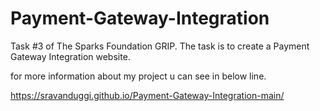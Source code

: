 # Payment-Gateway-Integration

Task #3 of The Sparks Foundation GRIP. The task is to create a Payment Gateway Integration website.

for more information about my project u can see in below line.

https://sravanduggi.github.io/Payment-Gateway-Integration-main/
